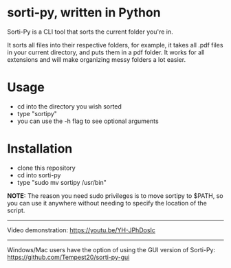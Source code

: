# sorti-py, written in Python


Sorti-Py is a CLI tool that sorts the current folder you're in.

It sorts all files into their respective folders, for example, it takes all .pdf files in your current directory, and puts them in a pdf folder.
It works for all extensions and will make organizing messy folders a lot easier.

# Usage
- cd into the directory you wish sorted
- type "sortipy"
- you can use the -h flag to see optional arguments



# Installation
- clone this repository
- cd into sorti-py
- type "sudo mv sortipy /usr/bin"


**NOTE:** The reason you need sudo privileges is to move sortipy to $PATH, so you can use it anywhere without needing to specify the location of the script.

-------------------------------
Video demonstration: https://youtu.be/YH-JPhDosIc

-------------------------------
Windows/Mac users have the option of using the GUI version of Sorti-Py:  https://github.com/Tempest20/sorti-py-gui
